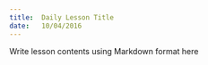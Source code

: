 ```yaml
---
title:  Daily Lesson Title
date:   10/04/2016
---
```


Write lesson contents using Markdown format here